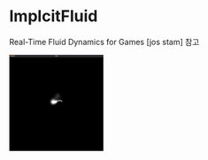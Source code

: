 # ImplcitFluid

 Real-Time Fluid Dynamics for Games [jos stam] 참고
 
 
<img src="https://github.com/jong1-choi/ImplcitFluid/blob/main/demo.gif">
